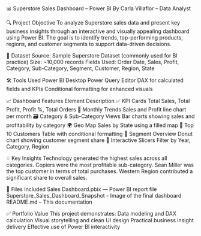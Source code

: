📊 Superstore Sales Dashboard – Power BI
By Carla Villaflor – Data Analyst

🔍 Project Objective
To analyze Superstore sales data and present key business insights through an interactive and visually appealing dashboard using Power BI.
 The goal is to identify trends, top-performing products, regions, and customer segments to support data-driven decisions.

🧩 Dataset
Source: Sample Superstore Dataset (commonly used for BI practice)
Size: ~10,000 records
Fields Used: Order Date, Sales, Profit, Category, Sub-Category, Segment, Customer, Region, State

🛠️ Tools Used
Power BI Desktop
Power Query Editor
DAX for calculated fields and KPIs
Conditional formatting for enhanced visuals

📈 Dashboard Features
Element	                              Description
✅ KPI Cards	                        Total Sales, Total Profit, Profit %, Total Orders
📅 Monthly Trends	                    Sales and Profit line chart per month
🗃️ Category & Sub-Category Views      Bar charts showing sales and profitability by category
🌍 Geo Map                            Sales by State using a filled map
👥 Top 10 Customers	                  Table with conditional formatting
🍩 Segment Overview	                  Donut chart showing customer segment share
🔘 Interactive Slicers	              Filter by Year, Category, Region

💡 Key Insights
Technology generated the highest sales across all categories.
Copiers were the most profitable sub-category.
Sean Miller was the top customer in terms of total purchases.
Western Region contributed a significant share to overall sales.

📁 Files Included
Sales Dashboard.pbix — Power BI report file
Superstore_Sales_Dashboard_Snapshot - Image of the final dashboard
README.md – This documentation

✅ Portfolio Value
This project demonstrates:
Data modeling and DAX calculation
Visual storytelling and clean UI design
Practical business insight delivery
Effective use of Power BI interactivity


